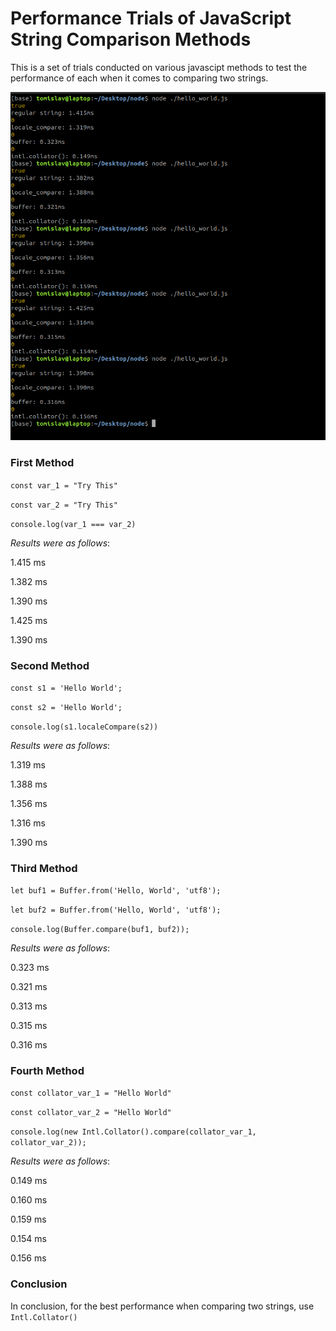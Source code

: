 # Performance Trials of JavaScript String Comparison Methods
This is a set of trials conducted on various javascipt methods to test the performance of each when it comes to comparing two strings.

<img src="./test.png"/>

### First Method

``const var_1 = "Try This"``

``const var_2 = "Try This"``

``console.log(var_1 === var_2)``


*Results were as follows*: 

1.415 ms

1.382 ms

1.390 ms

1.425 ms

1.390 ms

### Second Method

``const s1 = 'Hello World';``

``const s2 = 'Hello World';``

``console.log(s1.localeCompare(s2))``

*Results were as follows*:

1.319 ms

1.388 ms

1.356 ms

1.316 ms

1.390 ms

### Third Method

``let buf1 = Buffer.from('Hello, World', 'utf8');``

``let buf2 = Buffer.from('Hello, World', 'utf8');``

``console.log(Buffer.compare(buf1, buf2));``

*Results were as follows*:

0.323 ms

0.321 ms

0.313 ms

0.315 ms

0.316 ms

### Fourth Method
``const collator_var_1 = "Hello World"``

``const collator_var_2 = "Hello World"``

``console.log(new Intl.Collator().compare(collator_var_1, collator_var_2));``

*Results were as follows*:

0.149 ms

0.160 ms

0.159 ms

0.154 ms

0.156 ms

### Conclusion

In conclusion, for the best performance when comparing two strings, use `Intl.Collator()`
